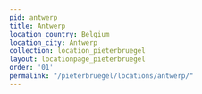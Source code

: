 ```yaml
---
pid: antwerp
title: Antwerp
location_country: Belgium
location_city: Antwerp
collection: location_pieterbruegel
layout: locationpage_pieterbruegel
order: '01'
permalink: "/pieterbruegel/locations/antwerp/"
---
```

